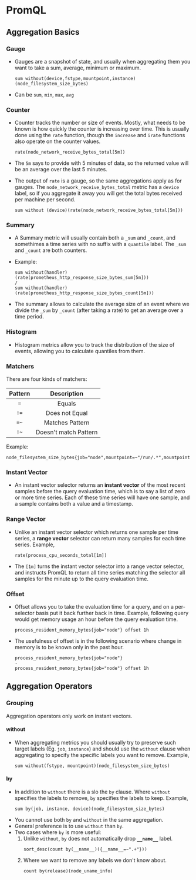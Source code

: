 

# PromQL

## Aggregation Basics

### Gauge

* Gauges are a snapshot of state, and usually when aggregating them you want to take a sum, average, minimum or maximum.
    ```
    sum without(device,fstype,mountpoint,instance)(node_filesystem_size_bytes)
    ```

* Can be `sum`, `min`, `max`, `avg` 

### Counter

* Counter tracks the number or size of events. Mostly, what needs to be known is how quickly the counter is increasing over time. This is usually done using the `rate` function, though the `increase` and `irate` functions also operate on the counter values.
    ```
    rate(node_network_receive_bytes_total[5m])
    ```

* The `5m` says to provide with 5 minutes of data, so the returned value will be an average over the last 5 minutes.

* The output of `rate` is a gauge, so the same aggregations apply as for gauges. The `node_network_receive_bytes_total` metric has a `device` label, so if you aggregate it away you will get the total bytes received per machine per second.
    ```
    sum without (device)(rate(node_network_receive_bytes_total[5m]))
    ```

### Summary

* A Summary metric will usually contain both a `_sum` and `_count`, and somethimes a time series with no suffix with a `quantile` label. The `_sum` and `_count` are both counters.

* Example:
    ```
    sum without(handler)(rate(prometheus_http_response_size_bytes_sum[5m]))
    /
    sum without(handler)(rate(prometheus_http_response_size_bytes_count[5m]))
    ```

* The summary allows to calculate the average size of an event where we divide the `_sum` by `_count` (after taking a rate) to get an average over a time period.

### Histogram

* Histogram metrics allow you to track the distribution of the size of events, allowing you to calculate quantiles from them.

### Matchers

There are four kinds of matchers:

|Pattern|       Description     |
|:-----:|:---------------------:|
|  `=`  | Equals                |
|  `!=` | Does not Equal        |
|  `=~` | Matches Pattern       |
|  `!~` | Doesn't match Pattern |

Example:
```
node_filesystem_size_bytes{job="node",mountpoint=~"/run/.*",mountpoint!~"/run/user/.*"}
```

### Instant Vector

* An instant vector selector returns an **instant vector** of the most recent samples before the query evaluation time, which is to say a list of zero or more time series. Each of these time series will have one sample, and a sample contains both a value and a timestamp.

### Range Vector

* Unlike an instant vector selector which returns one sample per time series, a **range vector** selector can return many samples for each time series. Example,
    ```
    rate(process_cpu_seconds_total[1m])
    ```
* The `[1m]` turns the instant vector selector into a range vector selector, and instructs PromQL to return all time series matching the selector all samples for the minute up to the query evaluation time.

### Offset

* Offset allows you to take the evaluation time for a query, and on a per-selector basis put it back further back in time. Example, following query would get memory usage an hour before the query evaluation time.
    ```
    process_resident_memory_bytes{job="node"} offset 1h
    ```
* The usefulness of offset is in the following scenario where change in memory is to be known only in the past hour.
    ```
    process_resident_memory_bytes{job="node"}
    -
    process_resident_memory_bytes{job="node"} offset 1h
    ```

## Aggregation Operators

### Grouping

Aggregation operators only work on instant vectors.

#### without

* When aggregating metrics you should usually try to preserve such target labels (Eg. `job`, `instance`) and should use the `without` clause when aggregating to specify the specific labels you want to remove. Example,
    ```
    sum without(fstype, mountpoint)(node_filesystem_size_bytes)
    ```

#### by

* In addition to `without` there is a slo the `by` clause. Where `without` specifies the labels to remove, `by` specifies the labels to keep. Example,
    ```
    sum by(job, instance, device)(node_filesystem_size_bytes)
    ```
* You cannot use both `by` and `without` in the same aggregation.
* General preference is to use `without` than `by`.
* Two cases where `by` is more useful:
    1. Unlike `without`, `by` does not automatically drop **`__name__`** label.
        ```
        sort_desc(count by(__name__)({__name__=~".+"}))
        ```
    2. Where we want to remove any labels we don't know about.
        ```
        count by(release)(node_uname_info)
        ```


